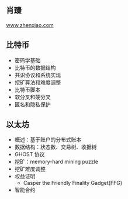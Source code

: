 ## 肖臻  
www.zhenxiao.com

## 比特币  
- 密码学基础  
- 比特币的数据结构  
- 共识协议和系统实现  
- 挖矿算法和难度调整  
- 比特币脚本  
- 软分叉和硬分叉  
- 匿名和隐私保护  

## 以太坊  
- 概述：基于账户的分布式账本  
- 数据结构：状态数、交易树、收据树  
- GHOST 协议  
- 挖矿：memory-hard mining puzzle
- 挖矿难度调整  
- 权益证明  
	- Casper the Friendly Finality Gadget(FFG)  
- 智能合约  


